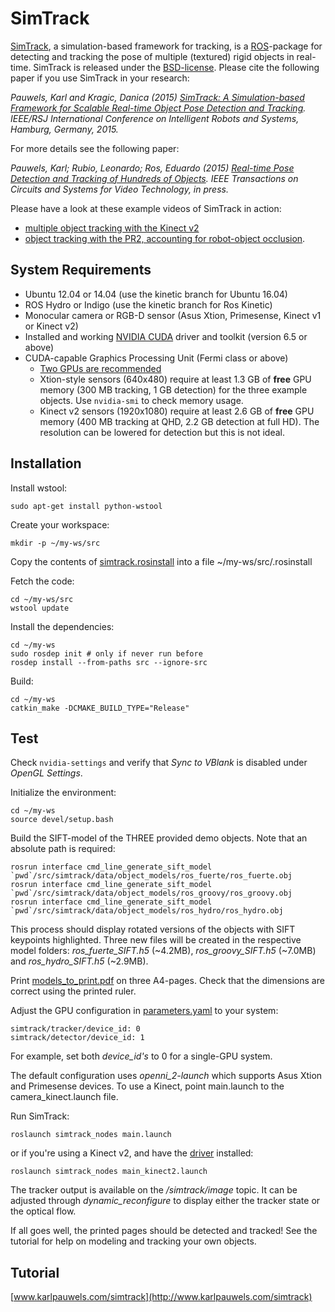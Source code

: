 SimTrack
========

[SimTrack](http://www.karlpauwels.com/simtrack), a simulation-based framework for tracking, is a [ROS](http://www.ros.org/)-package for detecting and tracking the pose of multiple (textured) rigid objects in real-time. SimTrack is released under the [BSD-license](http://opensource.org/licenses/BSD-3-Clause). Please cite the following paper if you use SimTrack in your research:

*Pauwels, Karl and Kragic, Danica (2015) [SimTrack: A Simulation-based Framework for Scalable Real-time Object Pose Detection and Tracking](http://www.karlpauwels.com/downloads/iros_2015/Pauwels_IROS_2015.pdf). IEEE/RSJ International Conference on Intelligent Robots and Systems, Hamburg, Germany, 2015.*

For more details see the following paper: 

*Pauwels, Karl; Rubio, Leonardo; Ros, Eduardo (2015) [Real-time Pose Detection and Tracking of Hundreds of Objects](http://www.karlpauwels.com/downloads/tcsvt_2015/Pauwels_IEEE_TCSVT_2015.pdf). IEEE Transactions on Circuits and Systems for Video Technology, in press.*

Please have a look at these example videos of SimTrack in action:
* [multiple object tracking with the Kinect v2](https://youtu.be/ewT2Ll6v9lU)
* [object tracking with the PR2, accounting for robot-object occlusion](https://youtu.be/mTbityMyR0E).

System Requirements
-------------------

* Ubuntu 12.04 or 14.04 (use the kinetic branch for Ubuntu 16.04)
* ROS Hydro or Indigo (use the kinetic branch for Ros Kinetic)
* Monocular camera or RGB-D sensor (Asus Xtion, Primesense, Kinect v1 or Kinect v2)
* Installed and working [NVIDIA CUDA](https://developer.nvidia.com/cuda-downloads) driver and toolkit (version 6.5 or above)
* CUDA-capable Graphics Processing Unit (Fermi class or above)
  * [Two GPUs are recommended](http://www.karlpauwels.com/simtrack/performance-considerations/)
  * Xtion-style sensors (640x480) require at least 1.3 GB of **free** GPU memory (300 MB tracking, 1 GB detection) for the three example objects. Use `nvidia-smi` to check memory usage.
  * Kinect v2 sensors (1920x1080) require at least 2.6 GB of **free** GPU memory (400 MB tracking at QHD, 2.2 GB detection at full HD). The resolution can be lowered for detection but this is not ideal.

Installation
------------

Install wstool:
```
sudo apt-get install python-wstool
```

Create your workspace:
```
mkdir -p ~/my-ws/src
```

Copy the contents of [simtrack.rosinstall](simtrack.rosinstall) into a file ~/my-ws/src/.rosinstall

Fetch the code:
```
cd ~/my-ws/src
wstool update
```

Install the dependencies:
```
cd ~/my-ws
sudo rosdep init # only if never run before
rosdep install --from-paths src --ignore-src
```

Build:
```
cd ~/my-ws
catkin_make -DCMAKE_BUILD_TYPE="Release"
```

Test
----

Check `nvidia-settings` and verify that *Sync to VBlank* is disabled under *OpenGL Settings*.

Initialize the environment:

```
cd ~/my-ws
source devel/setup.bash
```

Build the SIFT-model of the THREE provided demo objects. Note that an absolute path is required:
```
rosrun interface cmd_line_generate_sift_model `pwd`/src/simtrack/data/object_models/ros_fuerte/ros_fuerte.obj
rosrun interface cmd_line_generate_sift_model `pwd`/src/simtrack/data/object_models/ros_groovy/ros_groovy.obj
rosrun interface cmd_line_generate_sift_model `pwd`/src/simtrack/data/object_models/ros_hydro/ros_hydro.obj
```

This process should display rotated versions of the objects with SIFT keypoints highlighted. Three new files will be created in the respective model folders: *ros_fuerte_SIFT.h5* (~4.2MB), *ros_groovy_SIFT.h5* (~7.0MB) and *ros_hydro_SIFT.h5* (~2.9MB).

Print [models_to_print.pdf](data/object_models/models_to_print.pdf) on three A4-pages. Check that the dimensions are correct using the printed ruler.

Adjust the GPU configuration in [parameters.yaml](simtrack_nodes/config/parameters.yaml) to your system:
```
simtrack/tracker/device_id: 0
simtrack/detector/device_id: 1
```
For example, set both *device_id's* to 0 for a single-GPU system.

The default configuration uses *openni_2-launch* which supports Asus Xtion and Primesense devices. To use a Kinect, point main.launch to the camera_kinect.launch file.

Run SimTrack:
```
roslaunch simtrack_nodes main.launch
```
or if you're using a Kinect v2, and have the [driver](https://github.com/code-iai/iai_kinect2) installed:
```
roslaunch simtrack_nodes main_kinect2.launch
```

The tracker output is available on the */simtrack/image* topic. It can be adjusted through *dynamic_reconfigure* to display either the tracker state or the optical flow.

If all goes well, the printed pages should be detected and tracked! See the tutorial for help on modeling and tracking
your own objects.

Tutorial
--------

[www.karlpauwels.com/simtrack](http://www.karlpauwels.com/simtrack)
